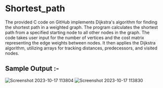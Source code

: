 # Shortest_path

The provided C code on GitHub implements Dijkstra's algorithm for finding the shortest path in a weighted graph. The program calculates the shortest path from a specified starting node to all other nodes in the graph. The code takes user input for the number of vertices and the cost matrix representing the edge weights between nodes. It then applies the Dijkstra algorithm, utilizing arrays for tracking distances, predecessors, and visited nodes.

## Sample Output :-
![Screenshot 2023-10-17 113804](https://github.com/Sahoopranab/Shortest_path/assets/148133849/f23fca8a-3b39-4473-b64d-07f387b5646d)
![Screenshot 2023-10-17 113830](https://github.com/Sahoopranab/Shortest_path/assets/148133849/fecf07f3-c7c2-40a8-97a4-f9af9916aece)
